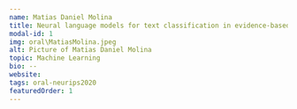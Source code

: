 ```yaml
---
name: Matias Daniel Molina
title: Neural language models for text classification in evidence-based medicine
modal-id: 1
img: oral\MatiasMolina.jpeg
alt: Picture of Matias Daniel Molina
topic: Machine Learning
bio: --
website:
tags: oral-neurips2020
featuredOrder: 1
---
```

